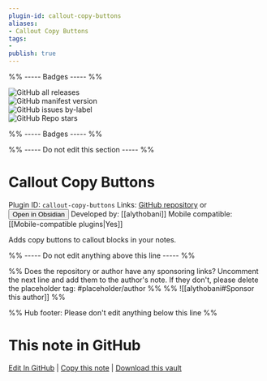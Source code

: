 ```yaml
---
plugin-id: callout-copy-buttons
aliases:
- Callout Copy Buttons
tags: 
- 
publish: true
---
```


%% ----- Badges ----- %%

![GitHub all releases](https://img.shields.io/github/downloads/alythobani/obsidian-callout-copy-buttons/total?color=573E7A&logo=github&style=for-the-badge)   
![GitHub manifest version](https://img.shields.io/github/manifest-json/v/alythobani/obsidian-callout-copy-buttons?color=573E7A&logo=github&style=for-the-badge)   
![GitHub issues by-label](https://img.shields.io/github/issues/alythobani/obsidian-callout-copy-buttons/help%20wanted?color=573E7A&logo=github&style=for-the-badge)   
![GitHub Repo stars](https://img.shields.io/github/stars/alythobani/obsidian-callout-copy-buttons?color=573E7A&logo=github&style=for-the-badge)

%% ----- Badges ----- %%

%% ----- Do not edit this section ----- %%

# Callout Copy Buttons

Plugin ID: `callout-copy-buttons`
Links: [GitHub repository](https://github.com/alythobani/obsidian-callout-copy-buttons) or [<button id=HH>Open in Obsidian</button>](obsidian://show-plugin?id=callout-copy-buttons)
Developed by: [[alythobani]]
Mobile compatible: [[Mobile-compatible plugins|Yes]]

Adds copy buttons to callout blocks in your notes.

%% ----- Do not edit anything above this line ----- %% 

%% Does the repository or author have any sponsoring links? Uncomment the next line and add them to the author's note. If they don't, please delete the placeholder tag: #placeholder/author %%
%% ![[alythobani#Sponsor this author]] %%

%% Hub footer: Please don't edit anything below this line %%

# This note in GitHub

<span class="git-footer">[Edit In GitHub](https://github.dev/obsidian-community/obsidian-hub/blob/main/02%20-%20Community%20Expansions/02.05%20All%20Community%20Expansions/Plugins/callout-copy-buttons.md "git-hub-edit-note") | [Copy this note](https://raw.githubusercontent.com/obsidian-community/obsidian-hub/main/02%20-%20Community%20Expansions/02.05%20All%20Community%20Expansions/Plugins/callout-copy-buttons.md "git-hub-copy-note") | [Download this vault](https://github.com/obsidian-community/obsidian-hub/archive/refs/heads/main.zip "git-hub-download-vault") </span>
